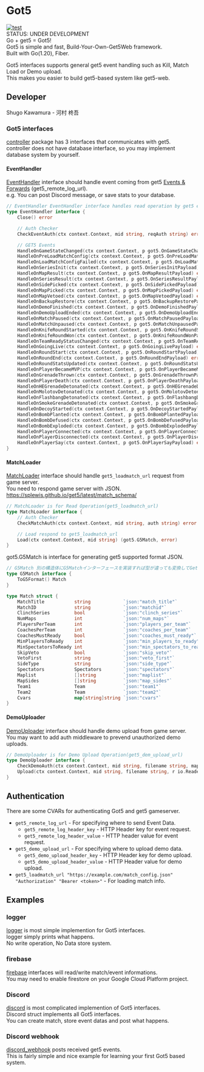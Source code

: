 # Got5
[![test](https://github.com/FlowingSPDG/Got5/actions/workflows/dagger.yml/badge.svg)](https://github.com/FlowingSPDG/Got5/actions/workflows/dagger.yml)  
STATUS: UNDER DEVELOPMENT  
Go + get5 = Got5!  
Got5 is simple and fast, Build-Your-Own-Get5Web framework.  
Built with Go(1.20), Fiber.  

Got5 interfaces supports general get5 event handling such as Kill, Match Load or Demo upload.  
This makes you easier to build get5-based system like get5-web.  

## Developer
Shugo Kawamura - 河村 柊吾

### Got5 interfaces
[controller](https://github.com/FlowingSPDG/Got5/tree/main/controller) package has 3 interfaces that communicates with get5.  
controller does not have database interface, so you may implement database system by yourself.  

#### EventHandler
[EventHandler](https://github.com/FlowingSPDG/Got5/blob/75996d44058558ca7453af1c4b4f9e73115924d4/controller/got5.go#L10-L52) interface should handle event coming from get5 [Events & Forwards](https://splewis.github.io/get5/latest/events_and_forwards/) (get5_remote_log_url).  
e.g. You can post Discord message, or save stats to your database.  
```go
// EventHandler EventHandler interface handles read operation by get5 events
type EventHandler interface {
	Close() error

	// Auth Checker
	CheckEventAuth(ctx context.Context, mid string, reqAuth string) error

	// GET5 Events
	HandleOnGameStateChanged(ctx context.Context, p got5.OnGameStateChangedPayload) error
	HandleOnPreLoadMatchConfig(ctx context.Context, p got5.OnPreLoadMatchConfigPayload) error
	HandleOnLoadMatchConfigFailed(ctx context.Context, p got5.OnLoadMatchConfigFailedPayload) error
	HandleOnSeriesInit(ctx context.Context, p got5.OnSeriesInitPayload) error
	HandleOnMapResult(ctx context.Context, p got5.OnMapResultPayload) error
	HandleOnSeriesResult(ctx context.Context, p got5.OnSeriesResultPayload) error
	HandleOnSidePicked(ctx context.Context, p got5.OnSidePickedPayload) error
	HandleOnMapPicked(ctx context.Context, p got5.OnMapPickedPayload) error
	HandleOnMapVetoed(ctx context.Context, p got5.OnMapVetoedPayload) error
	HandleOnBackupRestore(ctx context.Context, p got5.OnBackupRestorePayload) error
	HandleOnDemoFinished(ctx context.Context, p got5.OnDemoFinishedPayload) error
	HandleOnDemoUploadEnded(ctx context.Context, p got5.OnDemoUploadEndedPayload) error
	HandleOnMatchPaused(ctx context.Context, p got5.OnMatchPausedPayload) error
	HandleOnMatchUnpaused(ctx context.Context, p got5.OnMatchUnpausedPayload) error
	HandleOnKnifeRoundStarted(ctx context.Context, p got5.OnKnifeRoundStartedPayload) error
	HandleOnKnifeRoundWon(ctx context.Context, p got5.OnKnifeRoundWonPayload) error
	HandleOnTeamReadyStatusChanged(ctx context.Context, p got5.OnTeamReadyStatusChangedPayload) error
	HandleOnGoingLive(ctx context.Context, p got5.OnGoingLivePayload) error
	HandleOnRoundStart(ctx context.Context, p got5.OnRoundStartPayload) error
	HandleOnRoundEnd(ctx context.Context, p got5.OnRoundEndPayload) error
	HandleOnRoundStatsUpdated(ctx context.Context, p got5.OnRoundStatsUpdatedPayload) error
	HandleOnPlayerBecameMVP(ctx context.Context, p got5.OnPlayerBecameMVPPayload) error
	HandleOnGrenadeThrown(ctx context.Context, p got5.OnGrenadeThrownPayload) error
	HandleOnPlayerDeath(ctx context.Context, p got5.OnPlayerDeathPayload) error
	HandleOnHEGrenadeDetonated(ctx context.Context, p got5.OnHEGrenadeDetonatedPayload) error
	HandleOnMolotovDetonated(ctx context.Context, p got5.OnMolotovDetonatedPayload) error
	HandleOnFlashbangDetonated(ctx context.Context, p got5.OnFlashbangDetonatedPayload) error
	HandleOnSmokeGrenadeDetonated(ctx context.Context, p got5.OnSmokeGrenadeDetonatedPayload) error
	HandleOnDecoyStarted(ctx context.Context, p got5.OnDecoyStartedPayload) error
	HandleOnBombPlanted(ctx context.Context, p got5.OnBombPlantedPayload) error
	HandleOnBombDefused(ctx context.Context, p got5.OnBombDefusedPayload) error
	HandleOnBombExploded(ctx context.Context, p got5.OnBombExplodedPayload) error
	HandleOnPlayerConnected(ctx context.Context, p got5.OnPlayerConnectedPayload) error
	HandleOnPlayerDisconnected(ctx context.Context, p got5.OnPlayerDisconnectedPayload) error
	HandleOnPlayerSay(ctx context.Context, p got5.OnPlayerSayPayload) error
}
```

#### MatchLoader
[MatchLoader](https://github.com/FlowingSPDG/Got5/blob/75996d44058558ca7453af1c4b4f9e73115924d4/controller/got5.go#L54-L57) interface should handle ``get5_loadmatch_url`` request from game server.  
You need to respond game server with JSON.  
https://splewis.github.io/get5/latest/match_schema/  
```go
// MatchLoader is for Read Operation(get5_loadmatch_url)
type MatchLoader interface {
	// Auth Checker
	CheckMatchAuth(ctx context.Context, mid string, auth string) error

	// Load respond to get5_loadmatch_url
	Load(ctx context.Context, mid string) (got5.G5Match, error)
}
```

got5.G5Match is interface for generating get5 supported format JSON.  
```go
// G5Match 別の構造体にG5Matchインターフェースを実装すれば型が違っても変換してGet5に渡してくれる
type G5Match interface {
	ToG5Format() Match
}
```
```go
type Match struct {
	MatchTitle           string            `json:"match_title"`
	MatchID              string            `json:"matchid"`
	ClinchSeries         bool              `json:"clinch_series"`
	NumMaps              int               `json:"num_maps"`
	PlayersPerTeam       int               `json:"players_per_team"`
	CoachesPerTeam       int               `json:"coaches_per_team"`
	CoachesMustReady     bool              `json:"coaches_must_ready"`
	MinPlayersToReady    int               `json:"min_players_to_ready"`
	MinSpectatorsToReady int               `json:"min_spectators_to_ready"`
	SkipVeto             bool              `json:"skip_veto"`
	VetoFirst            string            `json:"veto_first"`
	SideType             string            `json:"side_type"`
	Spectators           Spectators        `json:"spectators"`
	Maplist              []string          `json:"maplist"`
	MapSides             []string          `json:"map_sides"`
	Team1                Team              `json:"team1"`
	Team2                Team              `json:"team2"`
	Cvars                map[string]string `json:"cvars"`
}
```

#### DemoUploader
[DemoUploader](https://github.com/FlowingSPDG/Got5/blob/75996d44058558ca7453af1c4b4f9e73115924d4/controller/got5.go#L59-L62) interface should handle demo upload from game server.  
You may want to add auth middleware to prevend unauthorized demo uploads.  
```go
// DemoUploader is for Demo Upload Operation(get5_dem_upload_url)
type DemoUploader interface {
	CheckDemoAuth(ctx context.Context, mid string, filename string, mapNumber int, serverID string, auth string) error
	Upload(ctx context.Context, mid string, filename string, r io.Reader) error // demoファイルの登録処理
}
```

## Authentication  
There are some CVARs for authenticating Got5 and get5 gameserver.  
- `get5_remote_log_url` - For specifying where to send Event Data.  
  - `get5_remote_log_header_key` - HTTP Header key for event request.  
  - `get5_remote_log_header_value` - HTTP header value for event request.  
- `get5_demo_upload_url` - For specifying where to upload demo data.  
  - `get5_demo_upload_header_key` - HTTP Header key for demo upload.  
  - `get5_demo_upload_header_value` - HTTP Header value for demo upload.  
- `get5_loadmatch_url "https://example.com/match_config.json" "Authorization" "Bearer <token>"` - For loading match info.  

## Examples
### logger
[logger](https://github.com/FlowingSPDG/Got5/tree/main/examples/discord) is most simple implemention for Got5 interfaces.  
logger simply prints what happens.  
No write operation, No Data store system.  

### firebase
[firebase](https://github.com/FlowingSPDG/Got5/tree/main/examples/firebase) interfaces will read/write match/event informations.  
You may need to enable firestore on your Google Cloud Platform project.  

### Discord
[discord](https://github.com/FlowingSPDG/Got5/tree/main/examples/discord) is most complicated implemention of Got5 interfaces.  
Discord struct implements all Got5 interfaces.  
You can create match, store event datas and post what happens.  

### Discord webhook
[discord_webhook](https://github.com/FlowingSPDG/Got5/tree/main/examples/discord_webhook) posts received get5 events.  
This is fairly simple and nice example for learning your first Got5 based system.

